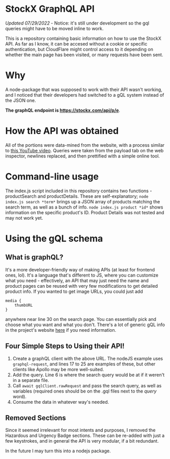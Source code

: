 # StockX GraphQL API

*Updated 07/29/2022* - Notice: it's still under development so the gql queries might have to be moved inline to work.

This is a repository containing basic information on how to use the StockX API. As far as I know, it can be accesed without a cookie or specific authentication, but CloudFlare might control access to it depending on whether the main page has been visited, or many requests have been sent.
# Why
A node-package that was supposed to work with their API wasn't working, and I noticed that their developers had switched to a gQL system instead of the JSON one.

**The graphQL endpoint is https://stockx.com/api/p/e**. 

# How the API was obtained
All of the portions were data-mined from the website, with a process similar to [this YouTube video](https://www.youtube.com/watch?v=DqtlR0y0suo). Queries were taken from the payload tab on the web inspector, newlines replaced, and then prettified with a simple online tool.

# Command-line usage
The index.js script included in this repository contains two functions - productSearch and productDetails. These are self-explanatory; ```node index.js search *term*``` brings up a JSON array of products matching the search term, as well as a bunch of info. ```node index.js product *id*``` shows information on the specific product's ID. Product Details was not tested and may not work yet.

# Using the gQL schema
## What is graphQL?
It's a more developer-friendly way of making APIs (at least for frontend ones, lol). It's a language that's different to JS, where you can customize what you need - effectively, an API that may just need the name and product pages can be reused with very few modifications to get detailed product info. If you wanted to get image URLs, you could just add 

```gql
media {
    thumbURL
}
```
anywhere near line 30 on the search page. You can essentially pick and choose what you want and what you don't. There's a lot of generic gQL info in the project's website [here](https://graphql.org/) if you need information.

## Four Simple Steps to Using their API!

1. Create a graphQL client with the above URL. The nodeJS example uses ```graphql-request```, and lines 17 to 25 are examples of these, but other clients like Apollo may be more well-suited.
2. Add the query. Line 6 is where the search query would be at if it weren't in a separate file.
3. Call ```await gqlClient.rawRequest``` and pass the search query, as well as variables (required ones should be on the .gql files next to the *query* word). 
4. Consume the data in whatever way's needed. 

## Removed Sections
Since it seemed irrelevant for most intents and purposes, I removed the Hazardous and Urgency Badge sections. These can be re-added with just a few keystrokes, and in general the API is very modular, if a bit redundant.

In the future I may turn this into a nodejs package.
